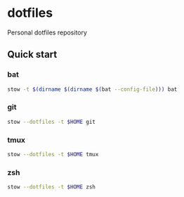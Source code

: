 # dotfiles

Personal dotfiles repository

## Quick start

### bat

```sh
stow -t $(dirname $(dirname $(bat --config-file))) bat
```

### git

```sh
stow --dotfiles -t $HOME git
```

### tmux

```sh
stow --dotfiles -t $HOME tmux
```

### zsh

```sh
stow --dotfiles -t $HOME zsh
```
